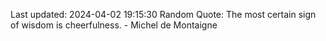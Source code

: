 Last updated: 2024-04-02 19:15:30
Random Quote: The most certain sign of wisdom is cheerfulness. - Michel de Montaigne